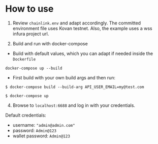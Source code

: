 # How to use

1. Review `chainlink.env` and adapt accordingly. The committed environment file uses Kovan testnet. Also, the example uses a wss infura project url.

2. Build and run with docker-compose

* Build with default values, which you can adapt if needed inside the `Dockerfile`
```
docker-compose up --build
```

* First build with your own build args and then run:

```
$ docker-compose build --build-arg API_USER_EMAIL=my@test.com

$ docker-compose up
```

4. Browse to `localhost:6688` and log in with your credentials.

Default credentials:
- username: `"admin@admin.com"`
- password: `Admin@123`
- wallet password: `Admin@123`

